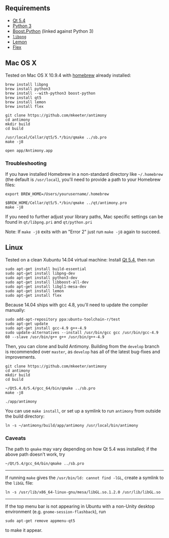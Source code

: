 Requirements
------------
- [Qt 5.4](http://www.qt.io/)
- [Python 3](https://www.python.org/)
- [Boost.Python](http://www.boost.org/doc/libs/1_57_0/libs/python/doc/index.html) (linked against Python 3)
- [`libpng`](http://www.libpng.org/pub/png/libpng.html)
- [Lemon](http://www.hwaci.com/sw/lemon/)
- [Flex](http://flex.sourceforge.net)

Mac OS X
--------
Tested on Mac OS X 10.9.4 with [homebrew](http://brew.sh/) already installed:
```
brew install libpng
brew install python3
brew install --with-python3 boost-python
brew install qt5
brew install lemon
brew install flex

git clone https://github.com/mkeeter/antimony
cd antimony
mkdir build
cd build

/usr/local/Cellar/qt5/5.*/bin/qmake ../sb.pro
make -j8

open app/Antimony.app
```
### Troubleshooting
If you have installed Homebrew in a non-standard directory like `~/.homebrew`
(the default is `/usr/local`), you'll need to provide a path to your Homebrew
files:
```
export BREW_HOME=/Users/yourusername/.homebrew

$BREW_HOME/Cellar/qt5/5.*/bin/qmake ../qt/antimony.pro
make -j8
```

If you need to further adjust your library paths, Mac specific settings
can be found in `qt/libpng.pri` and `qt/python.pri`

Note: If `make -j8` exits with an "Error 2" just run `make -j8` again to succeed.

Linux
-----
Tested on a clean Xubuntu 14.04 virtual machine:
Install [Qt 5.4](http://www.qt.io/download-open-source/#section-3), then run
```
sudo apt-get install build-essential
sudo apt-get install libpng-dev
sudo apt-get install python3-dev
sudo apt-get install libboost-all-dev
sudo apt-get install libgl1-mesa-dev
sudo apt-get install lemon
sudo apt-get install flex
```

Because 14.04 ships with gcc 4.8, you'll need to update the compiler manually:
```
sudo add-apt-repository ppa:ubuntu-toolchain-r/test
sudo apt-get update
sudo apt-get install gcc-4.9 g++-4.9
sudo update-alternatives --install /usr/bin/gcc gcc /usr/bin/gcc-4.9 60 --slave /usr/bin/g++ g++ /usr/bin/g++-4.9
```

Then, you can clone and build Antimony.  Building from the `develop` branch is recommended over `master`, as `develop` has all of the latest bug-fixes and improvements.
```
git clone https://github.com/mkeeter/antimony
cd antimony
mkdir build
cd build

~/Qt5.4.0/5.4/gcc_64/bin/qmake ../sb.pro
make -j8

./app/antimony
```

You can use `make install`, or set up a symlink to run `antimony` from outside the build directory:
```
ln -s ~/antimony/build/app/antimony /usr/local/bin/antimony
```

### Caveats

The path to `qmake` may vary depending on how Qt 5.4 was installed; if the above path doesn't work, try
```
~/Qt/5.4/gcc_64/bin/qmake ../sb.pro
```

--------------------------------------------------------------------------------

If running `make` gives the `/usr/bin/ld: cannot find -lGL`, create a symlink to the `libGL` file:
```
ln -s /usr/lib/x86_64-linux-gnu/mesa/libGL.so.1.2.0 /usr/lib/libGL.so
```

--------------------------------------------------------------------------------

If the top menu bar is not appearing in Ubuntu with a non-Unity
desktop environment (e.g. `gnome-session-flashback`), run
```
sudo apt-get remove appmenu-qt5
```
to make it appear.
